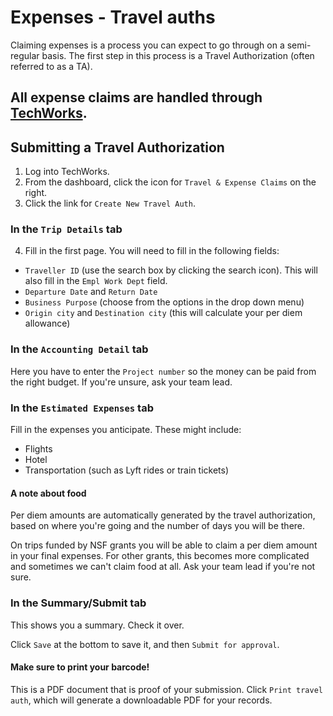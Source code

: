 # Expenses - Travel auths

Claiming expenses is a process you can expect to go through on a semi-regular basis. The first step in this process is a Travel Authorization (often referred to as a TA).

## All expense claims are handled through [TechWorks](http://techworks.gatech.edu/).

## Submitting a Travel Authorization

1. Log into TechWorks.
2. From the dashboard, click the icon for `Travel & Expense Claims` on the right.
3. Click the link for `Create New Travel Auth`. 

### In the `Trip Details` tab

4. Fill in the first page. You will need to fill in the following fields:
- `Traveller ID` (use the search box by clicking the search icon). This will also fill in the `Empl Work Dept` field.
- `Departure Date` and `Return Date`
- `Business Purpose` (choose from the options in the drop down menu)
- `Origin city` and `Destination city` (this will calculate your per diem allowance)

### In the `Accounting Detail` tab

Here you have to enter the `Project number` so the money can be paid from the right budget. If you're unsure, ask your team lead. 

### In the `Estimated Expenses` tab

Fill in the expenses you anticipate. These might include:

- Flights
- Hotel
- Transportation (such as Lyft rides or train tickets)

#### A note about food

Per diem amounts are automatically generated by the travel authorization, based on where you're going and the number of days you will be there.

On trips funded by NSF grants you will be able to claim a per diem amount in your final expenses. For other grants, this becomes more complicated and sometimes we can't claim food at all. Ask your team lead if you're not sure.

### In the Summary/Submit tab

This shows you a summary. Check it over.

Click `Save` at the bottom to save it, and then `Submit for approval`. 

#### Make sure to print your barcode!

This is a PDF document that is proof of your submission. Click `Print travel auth`, which will generate a downloadable PDF for your records.
